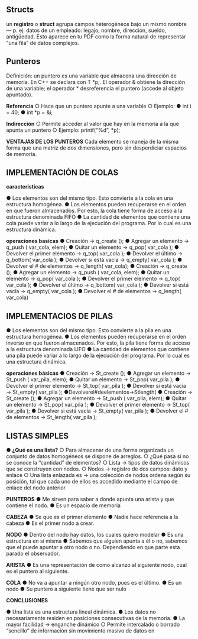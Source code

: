## Structs
un **registro** o **struct** agrupa campos heterogéneos bajo un mismo nombre — p. ej. datos de un empleado: legajo, nombre, dirección, sueldo, antigüedad. Esto aparece en tu PDF como la forma natural de representar “una fila” de datos complejos. 

## Punteros 
Definición: un puntero es una variable que almacena una dirección de memoria. En C++ se declara con T *p;. El operador & obtiene la dirección de una variable; el operador * desreferencia el puntero (accede al objeto apuntado).

**Referencia**
○ Hace que un puntero apunte a una variable
○ Ejemplo:
● int i = 40;
● int *p = &i;

**Indirección**
○ Permite acceder al valor que hay en la memoria a la
que apunta un puntero
○ Ejemplo: printf(“%d”, *p);


**VENTAJAS DE LOS PUNTEROS**
Cada elemento se maneja de la misma forma que una matriz de
dos dimensiones, pero sin desperdiciar espacios de memoria. 




## IMPLEMENTACIÓN DE COLAS

**caracteristicas**

● Los elementos son del mismo tipo. Esto
convierte a la cola en una estructura
homogénea.
● Los elementos pueden recuperarse en el orden
en que fueron almacenados. Por esto, la cola
tiene forma de acceso a la estructura
denominada FIFO
● La cantidad de elementos que contiene una
cola puede variar a lo largo de la ejecución del
programa. Por lo cual es una estructura
dinámica.


**operaciones basicas**
● Creación → q_create ();
● Agregar un elemento → q_push ( var_cola, elem);
● Quitar un elemento → q_pop( var_cola );
● Devolver el primer elemento → q_top( var_cola );
● Devolver el último → q_bottom( var_cola );
● Devolver si está vacía → q_empty( var_cola );
● Devolver el # de elementos → q_length( var_cola);
● Creación → q_create ();
● Agregar un elemento → q_push ( var_cola, elem);
● Quitar un elemento → q_pop( var_cola );
● Devolver el primer elemento → q_top( var_cola );
● Devolver el último → q_bottom( var_cola );
● Devolver si está vacía → q_empty( var_cola );
● Devolver el # de elementos → q_length( var_cola)


## IMPLEMENTACIOS DE PILAS
● Los elementos son del mismo tipo. Esto
convierte a la pila en una estructura
homogénea.
● Los elementos pueden recuperarse en el orden
inverso en que fueron almacenados. Por esto,
la pila tiene forma de acceso a la estructura
denominada LIFO
● La cantidad de elementos que contiene una
pila puede variar a lo largo de la ejecución del
programa. Por lo cual es una estructura
dinámica.

**operaciones básicas**
● Creación → St_create ();
● Agregar un elemento → St_push ( var_pila,
elem);
● Quitar un elemento → St_pop( var_pila );
● Devolver el primer elemento → St_top( var_pila
);
● Devolver si está vacía → St_empty( var_pila );
●Devolverel#deelementos→Stlength(
● Creación → St_create ();
● Agregar un elemento → St_push ( var_pila,
elem);
● Quitar un elemento → St_pop( var_pila );
● Devolver el primer elemento → St_top( var_pila
);
● Devolver si está vacía → St_empty( var_pila );
● Devolver el # de elementos → St_length(
var_pila );


## LISTAS SIMPLES

**● ¿Qué es una lista?**
○ Para almacenar de una forma organizada un conjunto de
datos homogéneos se dispone de arreglos.
○ ¿Qué pasa si no se conoce la “cantidad” de elementos?
○ Lista → tipos de datos dinámicos que se construyen con nodos.
○ Nodos → registro de dos campos: dato y enlace
○ Una lista enlazada es → una colección de nodos ordena según
su posición, tal que cada uno de ellos es accedido mediante el
campo de enlace del nodo anterior

**PUNTEROS**
● Me sirven para saber a donde apunta una arista y que contiene el nodo.
● Es un espacio de memoria

**CABEZA**
● Se que es el primer elemento
● Nadie hace referencia a la
cabeza
● Es el primer nodo a crear. 

**NODO**
● Dentro del nodo hay datos, los cuales quiero modelar
● Es una estructura en si misma
● Sabemos que alguien apunta a él o no, sabemos que el puede
apuntar a otro nodo o no. Dependiendo en que parte esta parado el
observador. 

**ARISTA**
● Es una representación de como alcanzo al siguiente nodo, cual es el puntero al siguiente. 

**COLA**
● No va a apuntar a ningún otro nodo, pues es el último.
● Es un nodo
● Su puntero a siguiente tiene que ser nulo

**CONCLUSIONES**

● Una lista es una estructura lineal
dinámica.
● Los datos no necesariamente residen en
posiciones consecutivas de la memoria.
● La mayor facilidad → enganche dinámico
○ Permite intercalado o borrado “sencillo” de información sin movimiento masivo de datos en